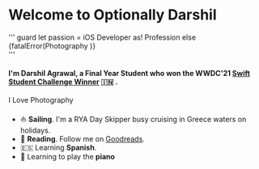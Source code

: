 # Welcome to Optionally Darshil
'''
guard let passion = iOS Developer as! Profession else {fatalError(Photography )}  
'''
#### I'm Darshil Agrawal, a Final Year Student who won the WWDC'21 [Swift Student Challenge Winner](https://www.wwdcscholars.com/s/D2590D9A-6CDF-469B-8EAC-5D5B85F364F7) 🇮🇳 .

I Love Photography
- ⛵️ **Sailing**. I'm a RYA Day Skipper busy cruising in Greece waters on holidays.
- 📖 **Reading**. Follow me on [Goodreads](https://www.goodreads.com/user/show/23360457-mihai-leonte).
- 🇪🇸 Learning **Spanish**.
- 🎹 Learning to play the **piano**
